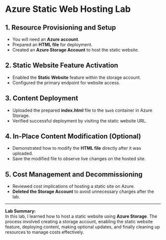 # Azure Static Web Hosting Lab

## 1. Resource Provisioning and Setup
- You will need an **Azure account**.
- Prepared an **HTML file** for deployment.
- Created an **Azure Storage Account** to host the static website.

## 2. Static Website Feature Activation
- Enabled the **Static Website** feature within the storage account.
- Configured the primary endpoint for website access.

## 3. Content Deployment
- Uploaded the prepared **index.html** file to the `$web` container in Azure Storage.
- Verified successful deployment by visiting the static website URL.

## 4. In-Place Content Modification (Optional)
- Demonstrated how to modify the **HTML file** directly after it was uploaded.
- Save the modified file to observe live changes on the hosted site.

## 5. Cost Management and Decommissioning
- Reviewed cost implications of hosting a static site on Azure.
- **Deleted the Storage Account** to avoid unnecessary charges after the lab.

---
**Lab Summary:**  
In this lab, I learned how to host a static website using **Azure Storage**. The process involved creating a storage account, enabling the static website feature, deploying content, making optional updates, and finally cleaning up resources to manage costs effectively.
